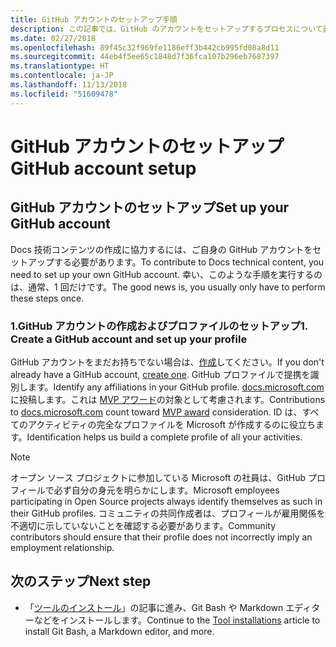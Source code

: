 ```yaml
---
title: GitHub アカウントのセットアップ手順
description: この記事では、GitHub のアカウントをセットアップするプロセスについて説明します。docs.microsoft.com コンテンツに投稿するには、このアカウントが必要です。
ms.date: 02/27/2018
ms.openlocfilehash: 89f45c32f969fe1186eff3b442cb995fd08a8d11
ms.sourcegitcommit: 44eb4f5ee65c1848d7f36fca107b296eb7687397
ms.translationtype: HT
ms.contentlocale: ja-JP
ms.lasthandoff: 11/13/2018
ms.locfileid: "51609478"
---
```

# <a name="github-account-setup"></a><span data-ttu-id="5031a-103">GitHub アカウントのセットアップ</span><span class="sxs-lookup"><span data-stu-id="5031a-103">GitHub account setup</span></span>

## <a name="set-up-your-github-account"></a><span data-ttu-id="5031a-104">GitHub アカウントのセットアップ</span><span class="sxs-lookup"><span data-stu-id="5031a-104">Set up your GitHub account</span></span>

<span data-ttu-id="5031a-105">Docs 技術コンテンツの作成に協力するには、ご自身の GitHub アカウントをセットアップする必要があります。</span><span class="sxs-lookup"><span data-stu-id="5031a-105">To contribute to Docs technical content, you need to set up your own GitHub account.</span></span> <span data-ttu-id="5031a-106">幸い、このような手順を実行するのは、通常、1 回だけです。</span><span class="sxs-lookup"><span data-stu-id="5031a-106">The good news is, you usually only have to perform these steps once.</span></span>

### <a name="1-create-a-github-account-and-set-up-your-profile"></a><span data-ttu-id="5031a-107">1.GitHub アカウントの作成およびプロファイルのセットアップ</span><span class="sxs-lookup"><span data-stu-id="5031a-107">1. Create a GitHub account and set up your profile</span></span>

<span data-ttu-id="5031a-108">GitHub アカウントをまだお持ちでない場合は、[作成](https://github.com/join)してください。</span><span class="sxs-lookup"><span data-stu-id="5031a-108">If you don't already have a GitHub account, [create one](https://github.com/join).</span></span> <span data-ttu-id="5031a-109">GitHub プロファイルで提携を識別します。</span><span class="sxs-lookup"><span data-stu-id="5031a-109">Identify any affiliations in your GitHub profile.</span></span> <span data-ttu-id="5031a-110">[docs.microsoft.com](https://docs.microsoft.com) に投稿します。これは [MVP アワード](https://mvp.microsoft.com)の対象として考慮されます。</span><span class="sxs-lookup"><span data-stu-id="5031a-110">Contributions to [docs.microsoft.com](https://docs.microsoft.com) count toward [MVP award](https://mvp.microsoft.com) consideration.</span></span> <span data-ttu-id="5031a-111">ID は、すべてのアクティビティの完全なプロファイルを Microsoft が作成するのに役立ちます。</span><span class="sxs-lookup"><span data-stu-id="5031a-111">Identification helps us build a complete profile of all your activities.</span></span>

>[!NOTE]
> <span data-ttu-id="5031a-112">オープン ソース プロジェクトに参加している Microsoft の社員は、GitHub プロフィールで必ず自分の身元を明らかにします。</span><span class="sxs-lookup"><span data-stu-id="5031a-112">Microsoft employees participating in Open Source projects always identify themselves as such in their GitHub profiles.</span></span> <span data-ttu-id="5031a-113">コミュニティの共同作成者は、プロフィールが雇用関係を不適切に示していないことを確認する必要があります。</span><span class="sxs-lookup"><span data-stu-id="5031a-113">Community contributors should ensure that their profile does not incorrectly imply an employment relationship.</span></span>

## <a name="next-step"></a><span data-ttu-id="5031a-114">次のステップ</span><span class="sxs-lookup"><span data-stu-id="5031a-114">Next step</span></span>

* <span data-ttu-id="5031a-115">「[ツールのインストール](get-started-setup-tools.md)」の記事に進み、Git Bash や Markdown エディターなどをインストールします。</span><span class="sxs-lookup"><span data-stu-id="5031a-115">Continue to the [Tool installations](get-started-setup-tools.md) article to install Git Bash, a Markdown editor, and more.</span></span>
